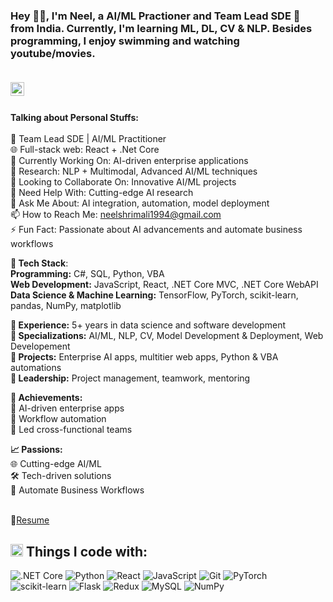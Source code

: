 ### Hey 👋🏽, I'm Neel, a AI/ML Practioner and Team Lead SDE 🚀 from India. Currently, I'm learning ML, DL, CV & NLP. Besides programming, I enjoy swimming and watching youtube/movies.<br/><br/>
<a href="https://www.linkedin.com/in/neel-shrimali-ba532a193/">
  <img align="left" alt="Neel Shrimali LinkedIn" width="22px" src="https://cdn.jsdelivr.net/npm/simple-icons@v3/icons/linkedin.svg" />
</a><br/><br/>

<!-- <img align="right" alt="GIF" src="https://media.giphy.com/media/836HiJc7pgzy8iNXCn/giphy.gif" /> -->
  
**Talking about Personal Stuffs:**<br/><br/>
🚀 Team Lead SDE | AI/ML Practitioner <br />
🌐 Full-stack web: React + .Net Core<br />
🔭 Currently Working On: AI-driven enterprise applications<br />
🧠 Research: NLP + Multimodal, Advanced AI/ML techniques<br />
👯 Looking to Collaborate On: Innovative AI/ML projects<br />
🤔 Need Help With: Cutting-edge AI research<br />
💬 Ask Me About: AI integration, automation, model deployment<br />
📫 How to Reach Me: neelshrimali1994@gmail.com<br />
⚡ Fun Fact: Passionate about AI advancements and automate business workflows <br />


**🔧 Tech Stack**:<br />
**Programming:** C#, SQL, Python, VBA<br />
**Web Development:** JavaScript, React, .NET Core MVC, .NET Core WebAPI<br />
**Data Science & Machine Learning:** TensorFlow, PyTorch, scikit-learn, pandas, NumPy, matplotlib<br />

**🔹 Experience:** 5+ years in data science and software development<br />
**🔹 Specializations:** AI/ML, NLP, CV, Model Development & Deployment, Web Developement<br />
**🔹 Projects:** Enterprise AI apps, multitier web apps, Python & VBA automations<br />
**🔹 Leadership:** Project management, teamwork, mentoring<br />

**🌟 Achievements:**<br />
🚀 AI-driven enterprise apps<br />
🤖 Workflow automation<br />
👥 Led cross-functional teams<br />

**📈 Passions:**<br />
🌐 Cutting-edge AI/ML<br />
🛠️ Tech-driven solutions<br />
🌱 Automate Business Workflows<br /><br />

📝[Resume](https://github.com/neelshrimali/neelshrimali/blob/main/MyResumeUpdated.pdf)

## <img src="https://user-images.githubusercontent.com/59118459/194571601-3db32470-58c8-49e0-b201-5aedff2dcbbf.gif" alt="stars" width="20px" height="20px"/> Things I code with:

![.NET Core](https://github.com/sanjusss/aliyun-ddns/actions/workflows/dotnet-core.yml/badge.svg?branch=master)
![Python](http://img.shields.io/badge/Python-3776AB?style=flat-square&logo=python&logoColor=ffffff)
![React](https://img.shields.io/badge/React-%23007ACC?style=flat-square&logo=react&logoColor=white)
![JavaScript](https://img.shields.io/badge/-JavaScript-yellow?style=flat-square&logo=javascript&logoColor=white)
![Git](https://img.shields.io/badge/-Git-F05032?style=flat-square&logo=git&logoColor=white)
![PyTorch](https://img.shields.io/badge/PyTorch-%23EE4C2C.svg?style=flat-square&logo=pytorch&logoColor=white)
![scikit-learn](https://img.shields.io/badge/scikit--learn-F06032.svg?style=flat-square&logo=scikit-learn&logoColor=white)
![Flask](https://img.shields.io/badge/Flask-311C87.svg?style=flat-square&logo=flask&logoColor=white)
![Redux](https://img.shields.io/badge/Redux-764ABC?style=flat-square&logo=redux&logoColor=white)
![MySQL](https://img.shields.io/badge/MySQL-%2307405e.svg?style=flat-square&logo=mysql&logoColor=white)
![NumPy](https://img.shields.io/badge/numpy-%23013243.svg?style=flat-square&logo=numpy&logoColor=white)

